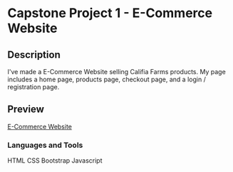 # Capstone Project 1 - E-Commerce Website

## Description
I've made a E-Commerce Website selling Califia Farms products. My page includes a home page, products page, checkout page, and a login / registration page. 

## Preview

[E-Commerce Website]() 

### Languages and Tools
HTML
CSS
Bootstrap
Javascript